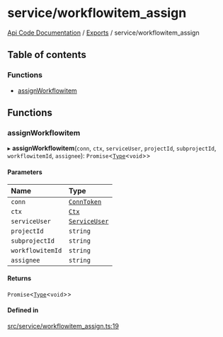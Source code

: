 # service/workflowitem\_assign
 
[Api Code Documentation](../README.md) / [Exports](../modules.md) / service/workflowitem\_assign

## Table of contents

### Functions

- [assignWorkflowitem](service_workflowitem_assign.md#assignworkflowitem)

## Functions

### assignWorkflowitem

▸ **assignWorkflowitem**(`conn`, `ctx`, `serviceUser`, `projectId`, `subprojectId`, `workflowitemId`, `assignee`): `Promise`\<[`Type`](result.md#type)\<`void`\>\>

#### Parameters

| Name | Type |
| :------ | :------ |
| `conn` | [`ConnToken`](service_conn.md#conntoken) |
| `ctx` | [`Ctx`](../interfaces/lib_ctx.Ctx.md) |
| `serviceUser` | [`ServiceUser`](../interfaces/service_domain_organization_service_user.ServiceUser.md) |
| `projectId` | `string` |
| `subprojectId` | `string` |
| `workflowitemId` | `string` |
| `assignee` | `string` |

#### Returns

`Promise`\<[`Type`](result.md#type)\<`void`\>\>

#### Defined in

[src/service/workflowitem_assign.ts:19](https://github.com/openkfw/TruBudget/blob/d2b440c/api/src/service/workflowitem_assign.ts#L19)
